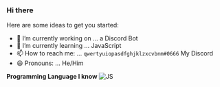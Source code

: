 ### Hi there 

Here are some ideas to get you started:

- 🔭 I’m currently working on ... a Discord Bot
- 🌱 I’m currently learning ... JavaScript
- 📫 How to reach me: ... `qwertyuiopasdfghjklzxcvbnm#0666` My Discord
- 😄 Pronouns: ... He/Him

**Programming Language I know**
![JS](https://www.google.com/imgres?imgurl=https%3A%2F%2Fwww.javascripttutorial.net%2Fwp-content%2Fuploads%2F2021%2F04%2FJavaScript-Tutorial.svg&imgrefurl=https%3A%2F%2Fwww.javascripttutorial.net%2F&tbnid=hU9s2YTIGmF2PM&vet=1&docid=OPjezLJLbOw5kM&w=800&h=800&source=sh%2Fx%2Fim)
